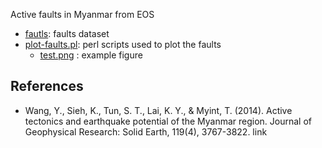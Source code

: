 
Active faults in Myanmar from EOS

- [fautls](fautls/): faults dataset
- [plot-faults.pl](plot-faults.pl/): perl scripts used to plot the faults
    - [test.png](test.png/) : example figure

## References

- Wang, Y., Sieh, K., Tun, S. T., Lai, K. Y., & Myint, T. (2014). Active tectonics and earthquake potential of the Myanmar region. Journal of Geophysical Research: Solid Earth, 119(4), 3767-3822. link
